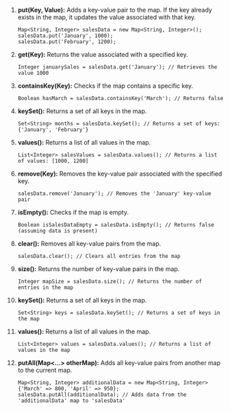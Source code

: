 

1. **put(Key, Value):** Adds a key-value pair to the map. If the key already exists in the map, it updates the value associated with that key.

   ```apex
   Map<String, Integer> salesData = new Map<String, Integer>();
   salesData.put('January', 1000);
   salesData.put('February', 1200);
   ```

2. **get(Key):** Returns the value associated with a specified key.

   ```apex
   Integer januarySales = salesData.get('January'); // Retrieves the value 1000
   ```

3. **containsKey(Key):** Checks if the map contains a specific key.

   ```apex
   Boolean hasMarch = salesData.containsKey('March'); // Returns false
   ```

4. **keySet():** Returns a set of all keys in the map.

   ```apex
   Set<String> months = salesData.keySet(); // Returns a set of keys: {'January', 'February'}
   ```

5. **values():** Returns a list of all values in the map.

   ```apex
   List<Integer> salesValues = salesData.values(); // Returns a list of values: [1000, 1200]
   ```

6. **remove(Key):** Removes the key-value pair associated with the specified key.

   ```apex
   salesData.remove('January'); // Removes the 'January' key-value pair
   ```

7. **isEmpty():** Checks if the map is empty.

   ```apex
   Boolean isSalesDataEmpty = salesData.isEmpty(); // Returns false (assuming data is present)
   ```

8. **clear():** Removes all key-value pairs from the map.

   ```apex
   salesData.clear(); // Clears all entries from the map
   ```

9. **size():** Returns the number of key-value pairs in the map.

   ```apex
   Integer mapSize = salesData.size(); // Returns the number of entries in the map
   ```

10. **keySet():** Returns a set of all keys in the map.

    ```apex
    Set<String> keys = salesData.keySet(); // Returns a set of keys in the map
    ```

11. **values():** Returns a list of all values in the map.

    ```apex
    List<Integer> values = salesData.values(); // Returns a list of values in the map
    ```

12. **putAll(Map<...> otherMap):** Adds all key-value pairs from another map to the current map.

    ```apex
    Map<String, Integer> additionalData = new Map<String, Integer>{'March' => 800, 'April' => 950};
    salesData.putAll(additionalData); // Adds data from the 'additionalData' map to 'salesData'
    ```

